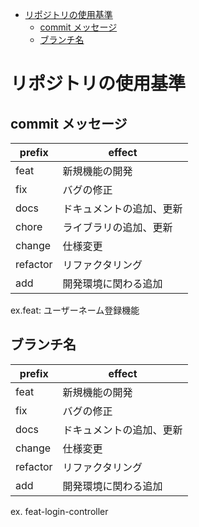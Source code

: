- [リポジトリの使用基準](#リポジトリの使用基準)
  - [commit メッセージ](#commit-メッセージ)
  - [ブランチ名](#ブランチ名)


# リポジトリの使用基準

## commit メッセージ

| prefix   | effect                   |
| -------- | ------------------------ |
| feat     | 新規機能の開発           |
| fix      | バグの修正               |
| docs     | ドキュメントの追加、更新 |
| chore    | ライブラリの追加、更新   |
| change   | 仕様変更                 |
| refactor | リファクタリング         |
| add      | 開発環境に関わる追加     |

ex.feat: ユーザーネーム登録機能

## ブランチ名

| prefix   | effect                   |
| -------- | ------------------------ |
| feat     | 新規機能の開発           |
| fix      | バグの修正               |
| docs     | ドキュメントの追加、更新 |
| change   | 仕様変更                 |
| refactor | リファクタリング         |
| add      | 開発環境に関わる追加     |

ex. feat-login-controller
